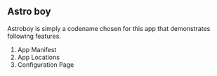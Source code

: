 ## Astro boy

Astroboy is simply a codename chosen for this app that demonstrates following features.

<ol>
 <li>App Manifest</li>
 <li>App Locations</li>
 <li>Configuration Page</li>
</ol>
